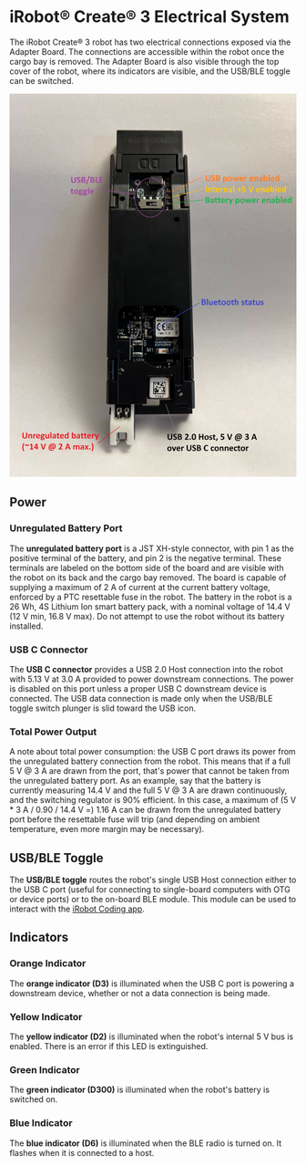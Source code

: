 # iRobot® Create® 3 Electrical System
The iRobot Create® 3 robot has two electrical connections exposed via the Adapter Board. The connections are accessible within the robot once the cargo bay is removed. The Adapter Board is also visible through the top cover of the robot, where its indicators are visible, and the USB/BLE toggle can be switched.

![Adapter Board](data/adapter_out.jpg "Adapter Board")

## Power
### Unregulated Battery Port
The **unregulated battery port** is a JST XH-style connector, with pin 1 as the positive terminal of the battery, and pin 2 is the negative terminal. These terminals are labeled on the bottom side of the board and are visible with the robot on its back and the cargo bay removed. The board is capable of supplying a maximum of 2 A of current at the current battery voltage, enforced by a PTC resettable fuse in the robot. The battery in the robot is a 26 Wh, 4S Lithium Ion smart battery pack, with a nominal voltage of 14.4 V (12 V min, 16.8 V max). Do not attempt to use the robot without its battery installed.

### USB C Connector
The **USB C connector** provides a USB 2.0 Host connection into the robot with 5.13 V at 3.0 A provided to power downstream connections. The power is disabled on this port unless a proper USB C downstream device is connected. The USB data connection is made only when the USB/BLE toggle switch plunger is slid toward the USB icon.

### Total Power Output
A note about total power consumption: the USB C port draws its power from the unregulated battery connection from the robot. This means that if a full 5 V @ 3 A are drawn from the port, that's power that cannot be taken from the unregulated battery port. As an example, say that the battery is currently measuring 14.4 V and the full 5 V @ 3 A are drawn continuously, and the switching regulator is 90% efficient. In this case, a maximum of (5 V * 3 A / 0.90 / 14.4 V =) 1.16 A can be drawn from the unregulated battery port before the resettable fuse will trip (and depending on ambient temperature, even more margin may be necessary).

## USB/BLE Toggle
The **USB/BLE toggle** routes the robot's single USB Host connection either to the USB C port (useful for connecting to single-board computers with OTG or device ports) or to the on-board BLE module. This module can be used to interact with the [iRobot Coding app](https://code.irobot.com).

## Indicators
### Orange Indicator
The **orange indicator (D3)** is illuminated when the USB C port is powering a downstream device, whether or not a data connection is being made.

### Yellow Indicator
The **yellow indicator (D2)** is illuminated when the robot's internal 5 V bus is enabled. There is an error if this LED is extinguished.

### Green Indicator
The **green indicator (D300)** is illuminated when the robot's battery is switched on.

### Blue Indicator
The **blue indicator (D6)** is illuminated when the BLE radio is turned on. It flashes when it is connected to a host.